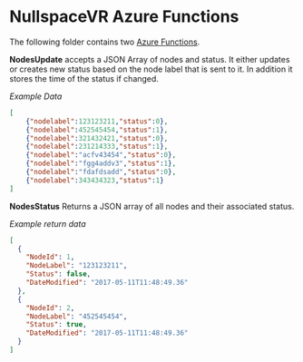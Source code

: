 # NullspaceVR Azure Functions #

The following folder contains two [Azure Functions](https://azure.microsoft.com/en-us/services/functions/).

**NodesUpdate** accepts a JSON Array of nodes and status. It either updates or creates new status based on the node label that is sent to it. In addition it stores the time of the status if changed. 

*Example Data*
```json
[
	{"nodelabel":123123211,"status":0},
	{"nodelabel":452545454,"status":1},
	{"nodelabel":321432421,"status":0},
	{"nodelabel":231214333,"status":1},
	{"nodelabel":"acfv43454","status":0},
	{"nodelabel":"fgg4addv3","status":1},
	{"nodelabel":"fdafdsadd","status":0},
	{"nodelabel":343434323,"status":1}	
]
```
**NodesStatus** Returns a JSON array of all nodes and their associated status. 

*Example return data*
```json
[
  {
    "NodeId": 1,
    "NodeLabel": "123123211",
    "Status": false,
    "DateModified": "2017-05-11T11:48:49.36"
  },
  {
    "NodeId": 2,
    "NodeLabel": "452545454",
    "Status": true,
    "DateModified": "2017-05-11T11:48:49.36"
  }
]
```